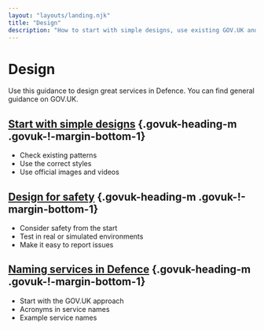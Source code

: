 ```yaml
---
layout: "layouts/landing.njk"
title: "Design"
description: "How to start with simple designs, use existing GOV.UK and Defence styles and design for safety."
---
```


# Design

Use this guidance to design great services in Defence. You can find general guidance on GOV.UK.

## [Start with simple designs](/design/start-with-simple-designs/) {.govuk-heading-m .govuk-!-margin-bottom-1}

- Check existing patterns
- Use the correct styles
- Use official images and videos

## [Design for safety](/design/design-for-safety/) {.govuk-heading-m .govuk-!-margin-bottom-1}

- Consider safety from the start
- Test in real or simulated environments
- Make it easy to report issues

## [Naming services in Defence](/design/naming-services-in-defence/) {.govuk-heading-m .govuk-!-margin-bottom-1}

- Start with the GOV.UK approach
- Acronyms in service names
- Example service names

